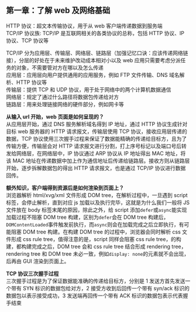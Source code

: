 ## 第一章：了解 web 及网络基础

HTTP 协议：超文本传输协议，用于从 web 客户端传递数据到服务端  
TCP/IP 协议族: TCP/IP 是互联网相关的各类协议的总称，包括 HTTP 协议、IP 协议、TCP 协议等

TCP/IP 分为应用层、传输层、网络层、链路层（加强记忆口诀：应该传递网络链接），分层的好处在于未来维护改动成本相对小以及 web 应用只需要考虑分派任务的对象，不需要管对方在哪以及怎么传递  
应用层：应用层向用户提供通用的应用服务，例如 FTP 文件传输、DNS 域名解析、HTTP 协议等  
传输层：提供 TCP 和 UDP 协议，用于处于网络中的两个计算机数据通信  
网络层：规定了通过什么路径将数据包传递给对方  
链路层：用来处理链接网络的硬件部分，例如网卡等

**从输入 url 开始，web 页面是如何呈现的？**  
从应用层开始，通过 DNS 服务解析域名得到 IP 地址，通过 HTTP 协议生成针对目标 web 服务器的 HTTP 请求报文，传输层使用 TCP 协议，接收应用层传递的数据，TCP 协议使用三次握手过程来保证了数据能精确的传递给目标方，且为了传输方便，传输层会对 HTTP 请求报文进行分割，打上序号标记以及端口号后转发给网络层，在网络层中，IP 协议通过 ARP 协议从 IP 地址得出 MAC 地址，将该 MAC 地址在传递数据中加上作为通信地址后传递给链路层。接收方则从链路层开始，逐步拆解数据包的得出 HTTP 请求报文，也是通过 TCP/IP 协议进行数据回传。

**额外知识，客户端得到资源后是如何渲染到页面上？**  
浏览器解析 html/xvg/xml 文件形成 DOM tree，在解析过程中，一旦遇到 script 标签，会停止解析，直到对应 js 加载以及执行完毕，这就是为什么我们一般将 JS 文件放在 body 标签末尾的原因，除此之外，给 script 添加`defer`或`async`能实现加载过程不阻塞 DOM tree 构建，区别为`defer`会在 DOM tree 构建后，`DOMContentLoaded`事件触发前执行，而`async`则会在加载完成之后立即执行，有可能阻塞 DOM tree 构建。在构建 DOM tree 的过程中，浏览器会同时解析 css 文件形成 css rule tree，值得注意的是，script 同样会阻塞 css rule tree，的构建，都构建完成之后，DOM tree 会和 css rule tree 结合形成 rendering tree，rendering tree 和 DOM tree 未必一致，例如`display: none`的元素就不会出现，后再由 GUI 渲染到页面上。

**TCP 协议三次握手过程**  
三次握手过程是为了保证数据能准确的传递给目标方，分别是 1 发送方首先发送一个带有 SYN 标识的数据包给对方，2 接受方收到后回传一个带有 syn/ack 标识的数据包以表示接受成功，3 发送端再回传一个带有 ACK 标识的数据包表示代表握手结束
